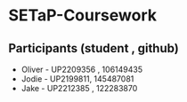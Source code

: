 # SETaP-Coursework

## Participants (student , github)
- Oliver - UP2209356 , 106149435
- Jodie - UP2199811, 145487081
- Jake - UP2212385 , 122283870
